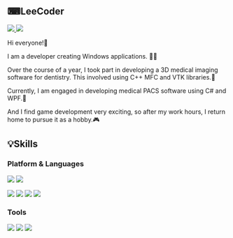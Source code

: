 ## ⌨LeeCoder

<a href="https://lee-coder.tistory.com" target="_blank">
  <img src="https://img.shields.io/badge/Tistory-FF5A4A?style=flat&logo=Tistory&logoColor=000000"/>
</a>
<a href="malbox0609@gmail.com" target="_blank">
  <img src="https://img.shields.io/badge/Gmail-FFFFFF?style=flat&logo=Gmail&logoColor=EA4335"/>
</a>


Hi everyone!👋

I am a developer creating Windows applications. 🧑‍💻

Over the course of a year, I took part in developing a 3D medical imaging software for dentistry. 
This involved using C++ MFC and VTK libraries.🦷

Currently, I am engaged in developing medical PACS software using C# and WPF.🏥


And I find game development very exciting, so after my work hours, I return home to pursue it as a hobby.🎮




## 💡Skills

 ### Platform & Languages
<img src="https://img.shields.io/badge/C++-00599C?style=flat&logo=cplusplus&logoColor=FFFFFF"/>  <img src="https://img.shields.io/badge/Csharp-239120?style=flat&logo=csharp&logoColor=FFFFFF"/> 

<img src="https://img.shields.io/badge/MFC-FFFFFF?style=flat&logo=windows&logoColor=0078D4"/>  <img src="https://img.shields.io/badge/WPF-FFFFFF?style=flat&logo=windows&logoColor=0078D4"/>  <img src="https://img.shields.io/badge/SQL-FFFFFF?style=flat&logo=mysql&logoColor=#4479A1"/> <img src="https://img.shields.io/badge/SQL-FFFFFF?style=flat&logo=mysql&logoColor=#4479A1"/>

 ### Tools
<img src="https://img.shields.io/badge/Visual Studio-1E1E1E?style=flat&logo=visualstudio&logoColor=5C2D91"/> <img src="https://img.shields.io/badge/Unity-1E1E1E?style=flat&logo=unity&logoColor=FFFFFF"/> <img src="https://img.shields.io/badge/Git hub-FFFFFF?style=flat&logo=github&logoColor=181717"/>
